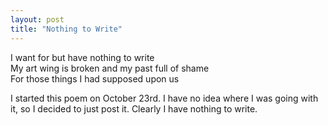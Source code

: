 ```yaml
---
layout: post
title: "Nothing to Write"
---
```


I want for but have nothing to write  
My art wing is broken and my past full of shame  
For those things I had supposed upon us

<p class="postscript">I started this poem on October 23rd. I have no idea where I was going with it, so I decided to just post it. Clearly I have nothing to write.</p>